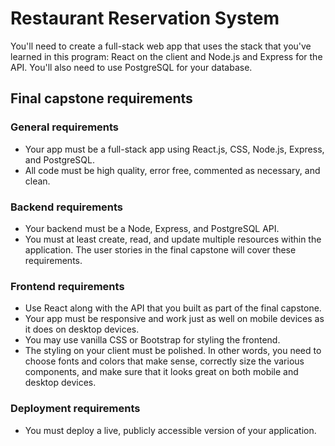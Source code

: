 <h1>Restaurant Reservation System</h1>
<p>You'll need to create a full-stack web app that uses the stack that you've learned in this program: React on the client and Node.js and Express for the API. You'll also need to use PostgreSQL for your database.</p>
<h2>Final capstone requirements</h2>
<h3>General requirements</h3>
<p>
  <ul>
    <li>Your app must be a full-stack app using React.js, CSS, Node.js, Express, and PostgreSQL.</li>
    <li>All code must be high quality, error free, commented as necessary, and clean.</li>
  </ul>
</p>
<h3>Backend requirements</h3>
<p>
  <ul>
    <li>Your backend must be a Node, Express, and PostgreSQL API.</li>
    <li>You must at least create, read, and update multiple resources within the application. The user stories in the final capstone will cover these requirements.</li>
  </ul>
</p>
<h3>Frontend requirements</h3>
<p>
  <ul>
    <li>Use React along with the API that you built as part of the final capstone.</li>
    <li>Your app must be responsive and work just as well on mobile devices as it does on desktop devices.</li>
    <li>You may use vanilla CSS or Bootstrap for styling the frontend.</li>
    <li>The styling on your client must be polished. In other words, you need to choose fonts and colors that make sense, correctly size the various components, and make sure that it looks great on both mobile and desktop devices.</li>
  </ul>
</p>
<h3>Deployment requirements</h3>
<p>
  <ul>
    <li>You must deploy a live, publicly accessible version of your application.</li>
